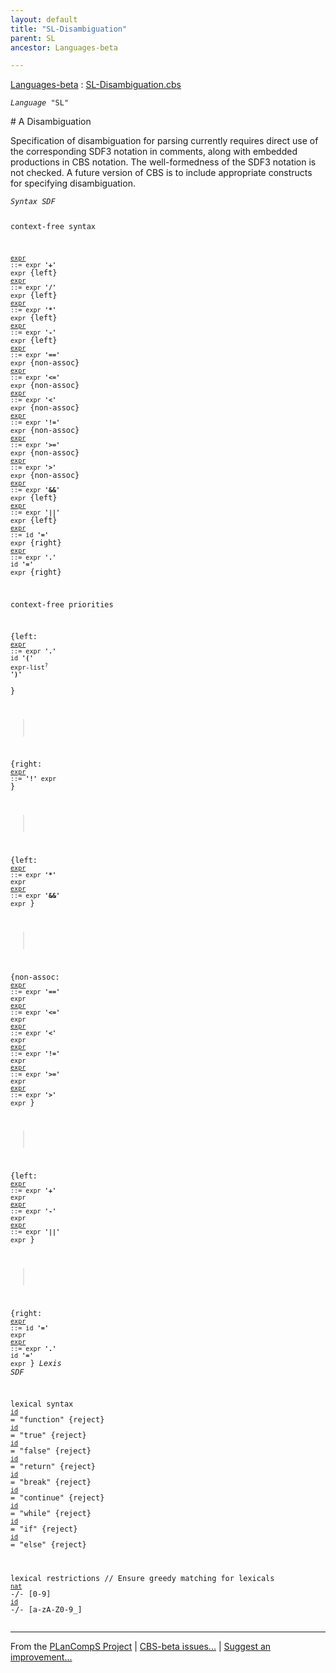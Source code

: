 ```yaml
---
layout: default
title: "SL-Disambiguation"
parent: SL
ancestor: Languages-beta

---
```


[Languages-beta] : [SL-Disambiguation.cbs]

<div class="highlighter-rouge"><pre class="highlight"><code><i class="keyword">Language</i> <span id="Language_SL">"SL"</span></code></pre></div>
# <span id="SectionNumber_A">A</span> Disambiguation


  Specification of disambiguation for parsing currently requires direct use of
  the corresponding SDF3 notation in comments, along with embedded productions
  in CBS notation. The well-formedness of the SDF3 notation is not checked.
  A future version of CBS is to include appropriate constructs for specifying
  disambiguation.

<div class="highlighter-rouge"><pre class="highlight"><code><i class="keyword">Syntax</i> <i class="keyword">SDF</i>

context-free syntax

<code><i class="keyword"></i><i class="var"></i><span class="syn-name"><a href="../SL-2-Expressions/index.html#SyntaxName_expr">expr</a></span> ::= <span class="syn-name">expr</span> <b class="atom">'+'</b> <span class="syn-name">expr</span></code>          {left}
<code><i class="keyword"></i><i class="var"></i><span class="syn-name"><a href="../SL-2-Expressions/index.html#SyntaxName_expr">expr</a></span> ::= <span class="syn-name">expr</span> <b class="atom">'/'</b> <span class="syn-name">expr</span></code>          {left}
<code><i class="keyword"></i><i class="var"></i><span class="syn-name"><a href="../SL-2-Expressions/index.html#SyntaxName_expr">expr</a></span> ::= <span class="syn-name">expr</span> <b class="atom">'*'</b> <span class="syn-name">expr</span></code>          {left}
<code><i class="keyword"></i><i class="var"></i><span class="syn-name"><a href="../SL-2-Expressions/index.html#SyntaxName_expr">expr</a></span> ::= <span class="syn-name">expr</span> <b class="atom">'-'</b> <span class="syn-name">expr</span></code>          {left}
<code><i class="keyword"></i><i class="var"></i><span class="syn-name"><a href="../SL-2-Expressions/index.html#SyntaxName_expr">expr</a></span> ::= <span class="syn-name">expr</span> <b class="atom">'=='</b> <span class="syn-name">expr</span></code>         {non-assoc}
<code><i class="keyword"></i><i class="var"></i><span class="syn-name"><a href="../SL-2-Expressions/index.html#SyntaxName_expr">expr</a></span> ::= <span class="syn-name">expr</span> <b class="atom">'<='</b> <span class="syn-name">expr</span></code>         {non-assoc}
<code><i class="keyword"></i><i class="var"></i><span class="syn-name"><a href="../SL-2-Expressions/index.html#SyntaxName_expr">expr</a></span> ::= <span class="syn-name">expr</span> <b class="atom">'<'</b> <span class="syn-name">expr</span></code>          {non-assoc}
<code><i class="keyword"></i><i class="var"></i><span class="syn-name"><a href="../SL-2-Expressions/index.html#SyntaxName_expr">expr</a></span> ::= <span class="syn-name">expr</span> <b class="atom">'!='</b> <span class="syn-name">expr</span></code>         {non-assoc}
<code><i class="keyword"></i><i class="var"></i><span class="syn-name"><a href="../SL-2-Expressions/index.html#SyntaxName_expr">expr</a></span> ::= <span class="syn-name">expr</span> <b class="atom">'>='</b> <span class="syn-name">expr</span></code>         {non-assoc}
<code><i class="keyword"></i><i class="var"></i><span class="syn-name"><a href="../SL-2-Expressions/index.html#SyntaxName_expr">expr</a></span> ::= <span class="syn-name">expr</span> <b class="atom">'>'</b> <span class="syn-name">expr</span></code>          {non-assoc}
<code><i class="keyword"></i><i class="var"></i><span class="syn-name"><a href="../SL-2-Expressions/index.html#SyntaxName_expr">expr</a></span> ::= <span class="syn-name">expr</span> <b class="atom">'&&'</b> <span class="syn-name">expr</span></code>         {left}
<code><i class="keyword"></i><i class="var"></i><span class="syn-name"><a href="../SL-2-Expressions/index.html#SyntaxName_expr">expr</a></span> ::= <span class="syn-name">expr</span> <b class="atom">'||'</b> <span class="syn-name">expr</span></code>         {left}
<code><i class="keyword"></i><i class="var"></i><span class="syn-name"><a href="../SL-2-Expressions/index.html#SyntaxName_expr">expr</a></span> ::= <span class="syn-name">id</span> <b class="atom">'='</b> <span class="syn-name">expr</span></code>            {right}
<code><i class="keyword"></i><i class="var"></i><span class="syn-name"><a href="../SL-2-Expressions/index.html#SyntaxName_expr">expr</a></span> ::= <span class="syn-name">expr</span> <b class="atom">'.'</b> <span class="syn-name">id</span> <b class="atom">'='</b> <span class="syn-name">expr</span></code>   {right}

context-free priorities

  {left: 
    <code><i class="keyword"></i><i class="var"></i><span class="syn-name"><a href="../SL-2-Expressions/index.html#SyntaxName_expr">expr</a></span> ::= <span class="syn-name">expr</span> <b class="atom">'.'</b> <span class="syn-name">id</span> <b class="atom">'('</b> <span class="syn-name">expr-list</span><sup class="sup">?</sup> <b class="atom">')'</b></code>  
  }
  > 
  {right: 
    <code><i class="keyword"></i><i class="var"></i><span class="syn-name"><a href="../SL-2-Expressions/index.html#SyntaxName_expr">expr</a></span> ::= <b class="atom">'!'</b> <span class="syn-name">expr</span></code>
  }
  > 
  {left: 
    <code><i class="keyword"></i><i class="var"></i><span class="syn-name"><a href="../SL-2-Expressions/index.html#SyntaxName_expr">expr</a></span> ::= <span class="syn-name">expr</span> <b class="atom">'*'</b>  <span class="syn-name">expr</span></code>
    <code><i class="keyword"></i><i class="var"></i><span class="syn-name"><a href="../SL-2-Expressions/index.html#SyntaxName_expr">expr</a></span> ::= <span class="syn-name">expr</span> <b class="atom">'&&'</b> <span class="syn-name">expr</span></code>
  }
  > 
  {non-assoc: 
    <code><i class="keyword"></i><i class="var"></i><span class="syn-name"><a href="../SL-2-Expressions/index.html#SyntaxName_expr">expr</a></span> ::= <span class="syn-name">expr</span> <b class="atom">'=='</b> <span class="syn-name">expr</span></code>
    <code><i class="keyword"></i><i class="var"></i><span class="syn-name"><a href="../SL-2-Expressions/index.html#SyntaxName_expr">expr</a></span> ::= <span class="syn-name">expr</span> <b class="atom">'<='</b> <span class="syn-name">expr</span></code>
    <code><i class="keyword"></i><i class="var"></i><span class="syn-name"><a href="../SL-2-Expressions/index.html#SyntaxName_expr">expr</a></span> ::= <span class="syn-name">expr</span> <b class="atom">'<'</b>  <span class="syn-name">expr</span></code>
    <code><i class="keyword"></i><i class="var"></i><span class="syn-name"><a href="../SL-2-Expressions/index.html#SyntaxName_expr">expr</a></span> ::= <span class="syn-name">expr</span> <b class="atom">'!='</b> <span class="syn-name">expr</span></code>
    <code><i class="keyword"></i><i class="var"></i><span class="syn-name"><a href="../SL-2-Expressions/index.html#SyntaxName_expr">expr</a></span> ::= <span class="syn-name">expr</span> <b class="atom">'>='</b> <span class="syn-name">expr</span></code>
    <code><i class="keyword"></i><i class="var"></i><span class="syn-name"><a href="../SL-2-Expressions/index.html#SyntaxName_expr">expr</a></span> ::= <span class="syn-name">expr</span> <b class="atom">'>'</b>  <span class="syn-name">expr</span></code>
  }
  > 
  {left: 
    <code><i class="keyword"></i><i class="var"></i><span class="syn-name"><a href="../SL-2-Expressions/index.html#SyntaxName_expr">expr</a></span> ::= <span class="syn-name">expr</span> <b class="atom">'+'</b>  <span class="syn-name">expr</span></code>
    <code><i class="keyword"></i><i class="var"></i><span class="syn-name"><a href="../SL-2-Expressions/index.html#SyntaxName_expr">expr</a></span> ::= <span class="syn-name">expr</span> <b class="atom">'-'</b>  <span class="syn-name">expr</span></code>
    <code><i class="keyword"></i><i class="var"></i><span class="syn-name"><a href="../SL-2-Expressions/index.html#SyntaxName_expr">expr</a></span> ::= <span class="syn-name">expr</span> <b class="atom">'||'</b> <span class="syn-name">expr</span></code>
  }
  > 
  {right: 
    <code><i class="keyword"></i><i class="var"></i><span class="syn-name"><a href="../SL-2-Expressions/index.html#SyntaxName_expr">expr</a></span> ::= <span class="syn-name">id</span> <b class="atom">'='</b> <span class="syn-name">expr</span></code>
    <code><i class="keyword"></i><i class="var"></i><span class="syn-name"><a href="../SL-2-Expressions/index.html#SyntaxName_expr">expr</a></span> ::= <span class="syn-name">expr</span> <b class="atom">'.'</b> <span class="syn-name">id</span> <b class="atom">'='</b> <span class="syn-name">expr</span></code>
  }
<i class="keyword">Lexis</i> <i class="keyword">SDF</i>

lexical syntax
<code><span class="syn-name"><a href="../SL-1-Lexemes/index.html#SyntaxName_id">id</a></span></code> = "function" {reject}
<code><span class="syn-name"><a href="../SL-1-Lexemes/index.html#SyntaxName_id">id</a></span></code> = "true"     {reject}
<code><span class="syn-name"><a href="../SL-1-Lexemes/index.html#SyntaxName_id">id</a></span></code> = "false"    {reject}
<code><span class="syn-name"><a href="../SL-1-Lexemes/index.html#SyntaxName_id">id</a></span></code> = "return"   {reject}
<code><span class="syn-name"><a href="../SL-1-Lexemes/index.html#SyntaxName_id">id</a></span></code> = "break"    {reject}
<code><span class="syn-name"><a href="../SL-1-Lexemes/index.html#SyntaxName_id">id</a></span></code> = "continue" {reject}
<code><span class="syn-name"><a href="../SL-1-Lexemes/index.html#SyntaxName_id">id</a></span></code> = "while"    {reject}
<code><span class="syn-name"><a href="../SL-1-Lexemes/index.html#SyntaxName_id">id</a></span></code> = "if"       {reject}
<code><span class="syn-name"><a href="../SL-1-Lexemes/index.html#SyntaxName_id">id</a></span></code> = "else"     {reject}

lexical restrictions
// Ensure greedy matching for lexicals
<code><span class="syn-name"><a href="../SL-1-Lexemes/index.html#SyntaxName_nat">nat</a></span></code> -/- [0-9]
<code><span class="syn-name"><a href="../SL-1-Lexemes/index.html#SyntaxName_id">id</a></span></code>  -/- [a-zA-Z0-9\_]</code></pre></div>



[Funcons-beta]: /CBS-beta/docs/Funcons-beta
  "FUNCONS-BETA"
[Unstable-Funcons-beta]: /CBS-beta/docs/Unstable-Funcons-beta
  "UNSTABLE-FUNCONS-BETA"
[Languages-beta]: /CBS-beta/docs/Languages-beta
  "LANGUAGES-BETA"
[Unstable-Languages-beta]: /CBS-beta/docs/Unstable-Languages-beta
  "UNSTABLE-LANGUAGES-BETA"
[CBS-beta]: /CBS-beta 
  "CBS-BETA"


____

From the [PLanCompS Project] | [CBS-beta issues...] | [Suggest an improvement...]

[SL-Disambiguation.cbs]: /CBS-beta/Languages-beta/SL/SL-cbs/SL/SL-Disambiguation/SL-Disambiguation.cbs
  "CBS SOURCE FILE"
[PLanCompS Project]: https://plancomps.github.io
  "PROGRAMMING LANGUAGE COMPONENTS AND SPECIFICATIONS PROJECT HOME PAGE"
[CBS-beta issues...]: https://github.com/plancomps/CBS-beta/issues
  "CBS-BETA ISSUE REPORTS ON GITHUB"
[Suggest an improvement...]: mailto:plancomps@gmail.com?Subject=CBS-beta%20-%20comment&Body=Re%3A%20CBS-beta%20specification%20at%20SL/SL-Disambiguation/SL-Disambiguation.cbs%0A%0AComment/Query/Issue/Suggestion%3A%0A%0A%0ASignature%3A%0A 
  "GENERATE AN EMAIL TEMPLATE"
